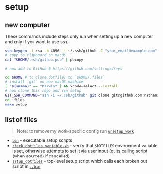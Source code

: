 # setup

## new computer

These commands include steps only run when setting up a new computer and only if you want to use ssh.

```bash
ssh-keygen -t rsa -b 4096 -f ~/.ssh/github -C "your_email@example.com"
# copy to clipboard on macOS
cat "$HOME/.ssh/github.pub" | pbcopy

# now add to GitHub @ https://github.com/settings/keys

cd $HOME # to clone dotfiles to `$HOME/.files`
# install `git` on new macOS machine
[ "$(uname)" == "Darwin" ] && xcode-select --install
# now clone this repo and run setup
GIT_SSH_COMMAND="ssh -i ~/.ssh/github" git clone git@github.com:nathanshelly/.files.git
cd .files
make setup
```

## list of files

> Note: to remove my work-specific config run [`unsetup_work`](./bin/unsetup_work)

- [`bin`](./bin) - executable setup scripts
- [`check_dotfiles_variable.sh`](./check_dotfiles_variable.sh) - verify that `$DOTFILES` environment variable is set, otherwise attempts to set it via user input (quits calling script (when sourced) if cancelled)
- [`setup_dotfiles`](./setup_dotfiles) - top-level setup script which calls each broken out script in [`./bin`](./bin)
